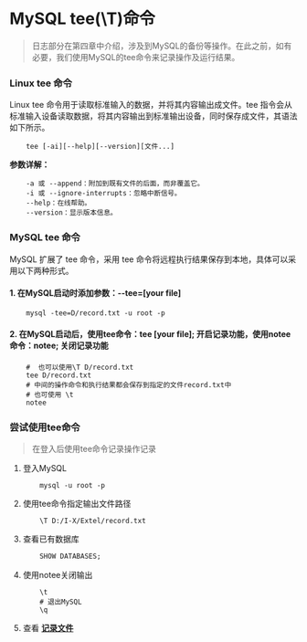 # MySQL tee(\T)命令

> 日志部分在第四章中介绍，涉及到MySQL的备份等操作。在此之前，如有必要，我们使用MySQL的tee命令来记录操作及运行结果。

### Linux tee 命令
Linux tee 命令用于读取标准输入的数据，并将其内容输出成文件。tee 指令会从标准输入设备读取数据，将其内容输出到标准输出设备，同时保存成文件，其语法如下所示。
```
    tee [-ai][--help][--version][文件...]
``` 
**参数详解：**
```
    -a 或 --append：附加到既有文件的后面，而非覆盖它。
    -i 或 --ignore-interrupts：忽略中断信号。
    --help：在线帮助。
    --version：显示版本信息。
```

### MySQL tee 命令

MySQL 扩展了 tee 命令，采用 tee 命令将远程执行结果保存到本地，具体可以采用以下两种形式。

#### 1. 在MySQL启动时添加参数：--tee=[your file]
```
    mysql -tee=D/record.txt -u root -p
```

#### 2. 在MySQL启动后，使用tee命令：tee [your file]; 开启记录功能，使用notee命令：notee; 关闭记录功能

```
    #  也可以使用\T D/record.txt
    tee D/record.txt
    # 中间的操作命令和执行结果都会保存到指定的文件record.txt中
    # 也可使用 \t
    notee
```

### 尝试使用tee命令

> 在登入后使用tee命令记录操作记录

1. 登入MySQL

    ``` 
        mysql -u root -p
    ```

2. 使用tee命令指定输出文件路径

    ``` 
        \T D:/I-X/Extel/record.txt
    ```

3. 查看已有数据库

    ```sql
        SHOW DATABASES;
    ```

4. 使用notee关闭输出

    ```
        \t
        # 退出MySQL
        \q
    ```

5. 查看 **[记录文件](record/record.txt)**